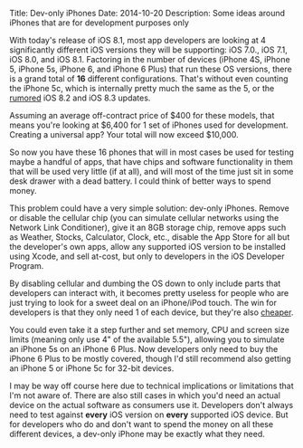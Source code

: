 Title: Dev-only iPhones
Date: 2014-10-20
Description: Some ideas around iPhones that are for development purposes only


With today's release of iOS 8.1, most app developers are looking at 4 significantly different iOS versions they will be supporting: iOS 7.0., iOS 7.1, iOS 8.0, and iOS 8.1. Factoring in the number of devices (iPhone 4S, iPhone 5, iPhone 5s, iPhone 6, and iPhone 6 Plus) that run these OS versions, there is a grand total of **16** different configurations. That's without even counting the iPhone 5c, which is internally pretty much the same as the 5, or the [rumored](https://www.macrumors.com/2014/09/29/ios-8-major-updates/) iOS 8.2 and iOS 8.3 updates.

Assuming an average off-contract price of $400 for these models, that means you're looking at $6,400 for 1 set of iPhones used for development. Creating a universal app? Your total will now exceed $10,000.

So now you have these 16 phones that will in most cases be used for testing maybe a handful of apps, that have chips and software functionality in them that will be used very little (if at all), and will most of the time just sit in some desk drawer with a dead battery. I could think of better ways to spend money.

This problem could have a very simple solution: dev-only iPhones. Remove or disable the cellular chip (you can simulate cellular networks using the Network Link Conditioner), give it an 8GB storage chip, remove apps such as Weather, Stocks, Calculator, Clock, etc., disable the App Store for all but the developer's own apps, allow any supported iOS version to be installed using Xcode, and sell at-cost, but only to developers in the iOS Developer Program.

By disabling cellular and dumbing the OS down to only include parts that developers can interact with, it becomes pretty useless for people who are just trying to look for a sweet deal on an iPhone/iPod touch. The win for developers is that they only need 1 of each device, but they're also [cheaper](https://www.macrumors.com/2014/09/23/iphone-6-parts-cost-samsung-a8/).

You could even take it a step further and set memory, CPU and screen size limits (meaning only use 4" of the available 5.5"), allowing you to simulate an iPhone 5s on an iPhone 6 Plus. Now developers only need to buy the iPhone 6 Plus to be mostly covered, though I'd still recommend also getting an iPhone 5 or iPhone 5c for 32-bit devices.

I may be way off course here due to technical implications or limitations that I'm not aware of. There are also still cases in which you'd need an actual device on the actual software as consumers use it. Developers don't always need to test against **every** iOS version on **every** supported iOS device. But for developers who do and don't want to spend the money on all these different devices, a dev-only iPhone may be exactly what they need.
